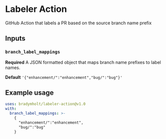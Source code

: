 # Labeler Action

GitHub Action that labels a PR based on the source branch name prefix

## Inputs

### `branch_label_mappings`

**Required** A JSON formatted object that maps branch name prefixes to label names.

**Default** `'{"enhancement/":"enhancement","bug/":"bug"}'`

## Example usage

```yaml
uses: bradymholt/labeler-action@v1.0
with:
  branch_label_mappings: >-
    {
      "enhancement/":"enhancement",
      "bug/":"bug"
    }
```